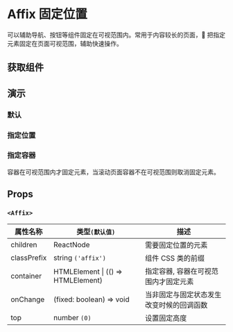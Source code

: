 # Affix 固定位置

可以辅助导航、按钮等组件固定在可视范围内。常用于内容较长的页面， 把指定元素固定在页面可视范围，辅助快速操作。

## 获取组件

<!--{include:(components/affix/fragments/import.md)}-->

## 演示

### 默认

<!--{include:`basic.md`}-->

### 指定位置

<!--{include:`top.md`}-->

### 指定容器

容器在可视范围内才固定元素，当滚动页面容器不在可视范围则取消固定元素。

<!--{include:`container.md`}-->

## Props

### `<Affix>`

| 属性名称    | 类型`(默认值)`                         | 描述                                     |
| ----------- | -------------------------------------- | ---------------------------------------- |
| children    | ReactNode                              | 需要固定位置的元素                       |
| classPrefix | string `('affix')`                     | 组件 CSS 类的前缀                        |
| container   | HTMLElement &#124; (() => HTMLElement) | 指定容器, 容器在可视范围内才固定元素     |
| onChange    | (fixed: boolean) => void               | 当非固定与固定状态发生改变时候的回调函数 |
| top         | number `(0)`                           | 设置固定高度                             |
